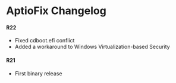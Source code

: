 AptioFix Changelog
==================

#### R22
- Fixed cdboot.efi conflict
- Added a workaround to Windows Virtualization-based Security

#### R21
- First binary release
